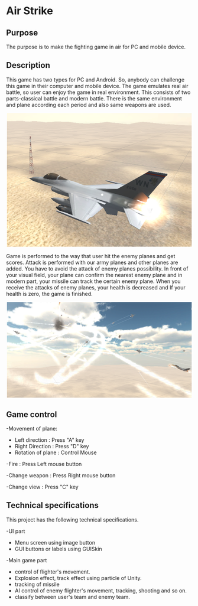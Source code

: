 Air Strike
=====

## Purpose
The purpose is to make the fighting game in air for PC and mobile device.


## Description

This game has two types for PC and Android. So, anybody can challenge this game in their computer and mobile device. The game emulates real air battle, so user can enjoy the game in real environment. 
This consists of two parts-classical battle and modern battle.
There is the same environment and plane according each period and also same weapons are used.
               
<div align="center">
  <img src="./readme/splashicon.PNG" width="500">  
</div>

Game is performed to the way that user hit the enemy planes and get scores.
Attack is performed with our army planes and other planes are added.
You have to avoid the attack of enemy planes possibility.
In front of your visual field, your plane can confirm the nearest enemy plane and in modern part, your missile can track the certain enemy plane.
When you receive the attacks of enemy planes, your health is decreased and
If your health is zero, the game is finished.

<div align="center">
  <img src="./readme/start.PNG" width="500">  
</div>

## Game control

-Movement of plane:  
* Left direction : Press "A" key
* Right Direction : Press "D" key
* Rotation of plane : Control Mouse

-Fire : Press Left mouse button

-Change weapon : Press Right mouse button

-Change view : Press "C" key


## Technical specifications

This project has the following technical specifications.

-UI part
*	Menu screen using image button
* GUI buttons or labels using GUISkin

-Main game part
*	control of flighter's movement.
* Explosion effect, track effect using particle of Unity. 
* tracking of missile
* AI control of enemy flighter's movement, tracking, shooting and so on.
* classify between user's team and enemy team.


